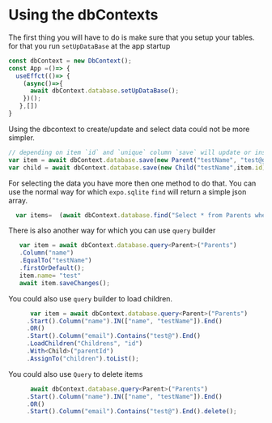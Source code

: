 # Using the dbContexts

The first thing you will have to do is make sure that you setup your tables.
for that you run `setUpDataBase` at the app startup

```ts
const dbContext = new DbContext();
const App =()=> {
  useEffct(()=> {
    (async()=>{
      await dbContext.database.setUpDataBase();
    })();
   },[])
}

```

Using the dbcontext to create/update and select data could not be more simpler.

```ts
// depending on item `id` and `unique` column `save` will update or insert the item
var item = await dbContext.database.save(new Parent("testName", "test@gmail.com"));
var child = await dbContext.database.save(new Child("testName",item.id));
```

For selecting the data you have more then one method to  do that.
You can use the normal way for which `expo.sqlite`
`find` will return a simple json array.
```ts
  var items=  (await dbContext.database.find("Select * from Parents where (name in (?,?)) OR (email like %?%)", ["name", "testName","test@" ])) as Parent[];
```

There is also another way for which you can use `query` builder
```ts
   var item = await dbContext.database.query<Parent>("Parents")
   .Column("name")
   .EqualTo("testName")
   .firstOrDefault();
   item.name= "test"
   await item.saveChanges();
```

You could also use `query` builder to load children.

```ts
      var item = await dbContext.database.query<Parent>("Parents")
     .Start().Column("name").IN(["name", "testName"]).End()
     .OR()
     .Start().Column("email").Contains("test@").End()
     .LoadChildren("Childrens", "id")
     .With<Child>("parentId")
     .AssignTo("children").toList();
```

You could also use `Query` to delete items
```ts
      await dbContext.database.query<Parent>("Parents")
     .Start().Column("name").IN(["name", "testName"]).End()
     .OR()
     .Start().Column("email").Contains("test@").End().delete();
```

